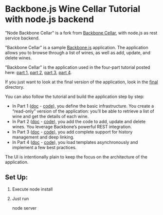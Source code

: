# Backbone.js Wine Cellar Tutorial with node.js backend #

"Node Backbone Cellar" is a fork from [Backbone Cellar](https://github.com/ccoenraets/backbone-cellar/), with node.js as rest service backend.

"Backbone Cellar" is a sample [Backbone.js](http://documentcloud.github.com/backbone/) application.
The application allows you to browse through a list of wines, as well as add, update, and delete wines.

"Backbone Cellar" is the application used in the four-part tutorial posted here: [part 1](http://coenraets.org/blog/2011/12/backbone-js-wine-cellar-tutorial-part-1-getting-started/), [part 2](http://coenraets.org/blog/2011/12/backbone-js-wine-cellar-tutorial-part-2-crud/), [part 3](http://coenraets.org/blog/2011/12/backbone-js-wine-cellar-tutorial-part-3-deep-linking-and-application-states/), [part 4](http://coenraets.org/blog/2012/01/backbone-js-lessons-learned-and-improved-sample-app/).

If you just want to look at the final version of the application, look in the [final](https://github.com/ccoenraets/backbone-cellar/tree/master/final) directory.

You can also follow the tutorial and build the application step by step:

- In Part 1 ([doc](http://coenraets.org/blog/2011/12/backbone-js-wine-cellar-tutorial-part-1-getting-started/) - [code](https://github.com/ccoenraets/backbone-cellar/tree/master/part1)), you define the basic infrastructure. You create a “read-only” version of the application: you’ll be able to retrieve a list of wine and get the details of each wine.
- In Part 2 ([doc](http://coenraets.org/blog/2011/12/backbone-js-wine-cellar-tutorial-part-2-crud/) - [code](https://github.com/ccoenraets/backbone-cellar/tree/master/part2)), you add the code to add, update and delete wines. You leverage Backbone’s powerful REST integration.
- In Part 3 ([doc](http://coenraets.org/blog/2011/12/backbone-js-wine-cellar-tutorial-part-3-deep-linking-and-application-states/) - [code](https://github.com/ccoenraets/backbone-cellar/tree/master/part3)), you add complete support for history management and deep linking.
- In Part 4 ([doc](http://coenraets.org/blog/2012/01/backbone-js-lessons-learned-and-improved-sample-app/) - [code](https://github.com/ccoenraets/backbone-cellar/tree/master/final)), you load templates asynchronously and implement a few best practices.

The UI is intentionally plain to keep the focus on the architecture of the application. 

## Set Up: ##

1. Execute node install
2. Just run

    node server
